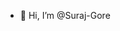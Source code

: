 - 👋 Hi, I’m @Suraj-Gore

<!---
Suraj-Gore/Suraj-Gore is a ✨ special ✨ repository because its `README.md` (this file) appears on your GitHub profile.
You can click the Preview link to take a look at your changes.
--->
